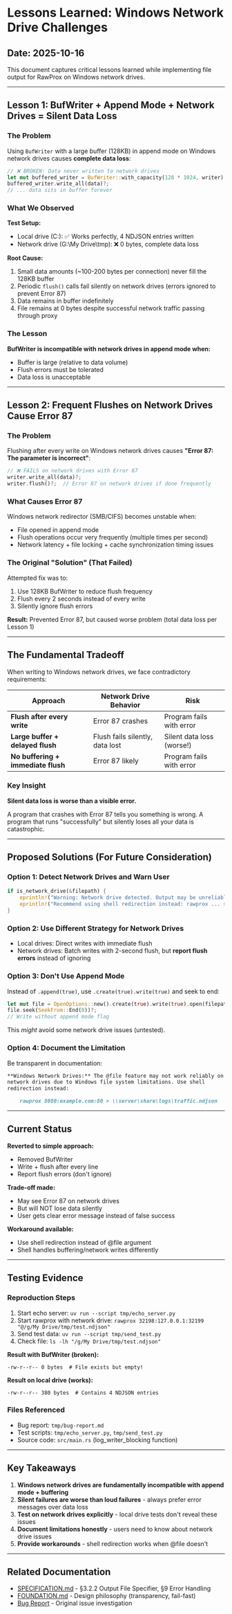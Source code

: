 # Lessons Learned: Windows Network Drive Challenges

## Date: 2025-10-16

This document captures critical lessons learned while implementing file output for RawProx on Windows network drives.

---

## Lesson 1: BufWriter + Append Mode + Network Drives = Silent Data Loss

### The Problem

Using `BufWriter` with a large buffer (128KB) in append mode on Windows network drives causes **complete data loss**:

```rust
// ❌ BROKEN: Data never written to network drives
let mut buffered_writer = BufWriter::with_capacity(128 * 1024, writer);
buffered_writer.write_all(data)?;
// ... data sits in buffer forever
```

### What We Observed

**Test Setup:**
- Local drive (C:\): ✅ Works perfectly, 4 NDJSON entries written
- Network drive (G:\My Drive\tmp): ❌ 0 bytes, complete data loss

**Root Cause:**
1. Small data amounts (~100-200 bytes per connection) never fill the 128KB buffer
2. Periodic `flush()` calls fail silently on network drives (errors ignored to prevent Error 87)
3. Data remains in buffer indefinitely
4. File remains at 0 bytes despite successful network traffic passing through proxy

### The Lesson

**BufWriter is incompatible with network drives in append mode when:**
- Buffer is large (relative to data volume)
- Flush errors must be tolerated
- Data loss is unacceptable

---

## Lesson 2: Frequent Flushes on Network Drives Cause Error 87

### The Problem

Flushing after every write on Windows network drives causes **"Error 87: The parameter is incorrect"**:

```rust
// ❌ FAILS on network drives with Error 87
writer.write_all(data)?;
writer.flush()?;  // Error 87 on network drives if done frequently
```

### What Causes Error 87

Windows network redirector (SMB/CIFS) becomes unstable when:
- File opened in append mode
- Flush operations occur very frequently (multiple times per second)
- Network latency + file locking + cache synchronization timing issues

### The Original "Solution" (That Failed)

Attempted fix was to:
1. Use 128KB BufWriter to reduce flush frequency
2. Flush every 2 seconds instead of every write
3. Silently ignore flush errors

**Result:** Prevented Error 87, but caused worse problem (total data loss per Lesson 1)

---

## The Fundamental Tradeoff

When writing to Windows network drives, we face contradictory requirements:

| Approach | Network Drive Behavior | Risk |
|----------|------------------------|------|
| **Flush after every write** | Error 87 crashes | Program fails with error |
| **Large buffer + delayed flush** | Flush fails silently, data lost | Silent data loss (worse!) |
| **No buffering + immediate flush** | Error 87 likely | Program fails with error |

### Key Insight

**Silent data loss is worse than a visible error.**

A program that crashes with Error 87 tells you something is wrong.
A program that runs "successfully" but silently loses all your data is catastrophic.

---

## Proposed Solutions (For Future Consideration)

### Option 1: Detect Network Drives and Warn User

```rust
if is_network_drive(&filepath) {
    eprintln!("Warning: Network drive detected. Output may be unreliable.");
    eprintln!("Recommend using shell redirection instead: rawprox ... > file.ndjson");
}
```

### Option 2: Use Different Strategy for Network Drives

- Local drives: Direct writes with immediate flush
- Network drives: Batch writes with 2-second flush, but **report flush errors** instead of ignoring

### Option 3: Don't Use Append Mode

Instead of `.append(true)`, use `.create(true).write(true)` and seek to end:
```rust
let mut file = OpenOptions::new().create(true).write(true).open(filepath)?;
file.seek(SeekFrom::End(0))?;
// Write without append mode flag
```

This *might* avoid some network drive issues (untested).

### Option 4: Document the Limitation

Be transparent in documentation:
```markdown
**Windows Network Drives:** The @file feature may not work reliably on
network drives due to Windows file system limitations. Use shell
redirection instead:

    rawprox 8080:example.com:80 > \\server\share\logs\traffic.ndjson
```

---

## Current Status

**Reverted to simple approach:**
- Removed BufWriter
- Write + flush after every line
- Report flush errors (don't ignore)

**Trade-off made:**
- May see Error 87 on network drives
- But will NOT lose data silently
- User gets clear error message instead of false success

**Workaround available:**
- Use shell redirection instead of @file argument
- Shell handles buffering/network writes differently

---

## Testing Evidence

### Reproduction Steps

1. Start echo server: `uv run --script tmp/echo_server.py`
2. Start rawprox with network drive: `rawprox 32198:127.0.0.1:32199 "@/g/My Drive/tmp/test.ndjson"`
3. Send test data: `uv run --script tmp/send_test.py`
4. Check file: `ls -lh "/g/My Drive/tmp/test.ndjson"`

**Result with BufWriter (broken):**
```
-rw-r--r-- 0 bytes  # File exists but empty!
```

**Result on local drive (works):**
```
-rw-r--r-- 380 bytes  # Contains 4 NDJSON entries
```

### Files Referenced

- Bug report: `tmp/bug-report.md`
- Test scripts: `tmp/echo_server.py`, `tmp/send_test.py`
- Source code: `src/main.rs` (log_writer_blocking function)

---

## Key Takeaways

1. **Windows network drives are fundamentally incompatible with append mode + buffering**
2. **Silent failures are worse than loud failures** - always prefer error messages over data loss
3. **Test on network drives explicitly** - local drive tests don't reveal these issues
4. **Document limitations honestly** - users need to know about network drive issues
5. **Provide workarounds** - shell redirection works when @file doesn't

---

## Related Documentation

- [SPECIFICATION.md](../SPECIFICATION.md) - §3.2.2 Output File Specifier, §9 Error Handling
- [FOUNDATION.md](../FOUNDATION.md) - Design philosophy (transparency, fail-fast)
- [Bug Report](../tmp/bug-report.md) - Original issue investigation
